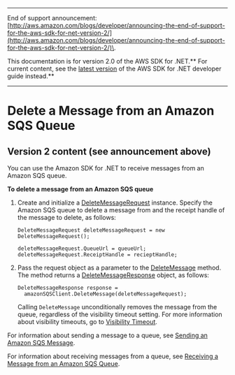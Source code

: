 --------

End of support announcement: [http://aws.amazon.com/blogs/developer/announcing-the-end-of-support-for-the-aws-sdk-for-net-version-2/](http://aws.amazon.com/blogs/developer/announcing-the-end-of-support-for-the-aws-sdk-for-net-version-2/)\.

This documentation is for version 2\.0 of the AWS SDK for \.NET\.** For current content, see the [latest version](https://docs.aws.amazon.com/sdk-for-net/latest/developer-guide/) of the AWS SDK for \.NET developer guide instead\.**

--------

# Delete a Message from an Amazon SQS Queue<a name="DeleteMessage"></a>

## Version 2 content \(see announcement above\)<a name="w3aac13c25b7c17b3b1"></a>

You can use the Amazon SDK for \.NET to receive messages from an Amazon SQS queue\.

 **To delete a message from an Amazon SQS queue** 

1. Create and initialize a [DeleteMessageRequest](https://docs.aws.amazon.com/sdkfornet/latest/apidocs/TSQSDeleteMessageRequestNET45.html) instance\. Specify the Amazon SQS queue to delete a message from and the receipt handle of the message to delete, as follows:

   ```
   DeleteMessageRequest deleteMessageRequest = new DeleteMessageRequest();
   
   deleteMessageRequest.QueueUrl = queueUrl;
   deleteMessageRequest.ReceiptHandle = recieptHandle;
   ```

1. Pass the request object as a parameter to the [DeleteMessage](https://docs.aws.amazon.com/sdkfornet/latest/apidocs/MSQSSQSDeleteMessageDeleteMessageRequestNET45.html) method\. The method returns a [DeleteMessageResponse](https://docs.aws.amazon.com/sdkfornet/latest/apidocs/TSQSDeleteMessageResponseNET45.html) object, as follows:

   ```
   DeleteMessageResponse response =
     amazonSQSClient.DeleteMessage(deleteMessageRequest);
   ```

   Calling `DeleteMessage` unconditionally removes the message from the queue, regardless of the visibility timeout setting\. For more information about visibility timeouts, go to [Visibility Timeout](https://docs.aws.amazon.com/AWSSimpleQueueService/latest/SQSDeveloperGuide/AboutVT.html)\.

For information about sending a message to a queue, see [Sending an Amazon SQS Message](SendMessage.md#send-sqs-message)\.

For information about receiving messages from a queue, see [Receiving a Message from an Amazon SQS Queue](ReceiveMessage.md#receive-sqs-message)\.